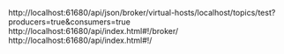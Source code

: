http://localhost:61680/api/json/broker/virtual-hosts/localhost/topics/test?producers=true&consumers=true
http://localhost:61680/api/index.html#!/broker/
http://localhost:61680/api/index.html#!/